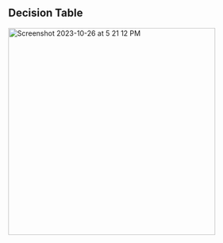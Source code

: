 ## Decision Table
<img width="417" alt="Screenshot 2023-10-26 at 5 21 12 PM" src="https://github.com/DiegoFraR/swe3313Project/assets/145714498/9d82b673-6573-463b-b4ff-fd153a42de42">


